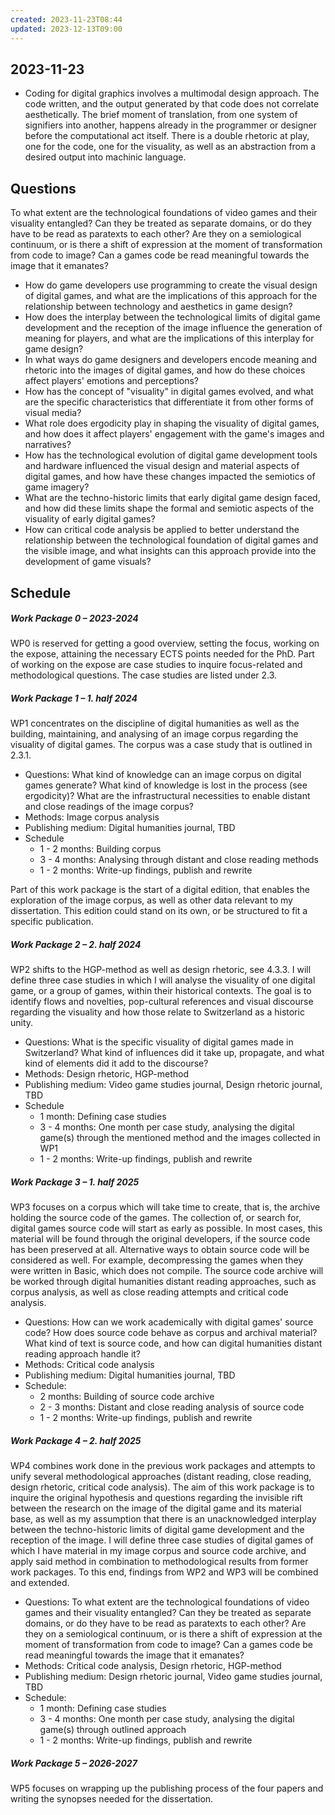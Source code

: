```yaml
---
created: 2023-11-23T08:44
updated: 2023-12-13T09:00
---
```

## 2023-11-23
- Coding for digital graphics involves a multimodal design approach. The code written, and the output generated by that code does not correlate aesthetically. The brief moment of translation, from one system of signifiers into another, happens already in the programmer or designer before the computational act itself. There is a double rhetoric at play, one for the code, one for the visuality, as well as an abstraction from a desired output into machinic language.

## Questions
To what extent are the technological foundations of video games and their visuality entangled? Can they be treated as separate domains, or do they have to be read as paratexts to each other? Are they on a semiological continuum, or is there a shift of expression at the moment of transformation from code to image? Can a games code be read meaningful towards the image that it emanates?

- How do game developers use programming to create the visual design of digital games, and what are the implications of this approach for the relationship between technology and aesthetics in game design?
- How does the interplay between the technological limits of digital game development and the reception of the image influence the generation of meaning for players, and what are the implications of this interplay for game design?
- In what ways do game designers and developers encode meaning and rhetoric into the images of digital games, and how do these choices affect players' emotions and perceptions?
- How has the concept of "visuality" in digital games evolved, and what are the specific characteristics that differentiate it from other forms of visual media?
- What role does ergodicity play in shaping the visuality of digital games, and how does it affect players' engagement with the game's images and narratives?
- How has the technological evolution of digital game development tools and hardware influenced the visual design and material aspects of digital games, and how have these changes impacted the semiotics of game imagery?
- What are the techno-historic limits that early digital game design faced, and how did these limits shape the formal and semiotic aspects of the visuality of early digital games?
- How can critical code analysis be applied to better understand the relationship between the technological foundation of digital games and the visible image, and what insights can this approach provide into the development of game visuals?

## Schedule
##### Work Package 0 – 2023-2024
WP0 is reserved for getting a good overview, setting the focus, working on the expose, attaining the necessary ECTS points needed for the PhD. Part of working on the expose are case studies to inquire focus-related and methodological questions. The case studies are listed under 2.3.

##### Work Package 1 – 1. half 2024
WP1 concentrates on the discipline of digital humanities as well as the building, maintaining, and analysing of an image corpus regarding the visuality of digital games. The corpus was a case study that is outlined in 2.3.1. 

- Questions: What kind of knowledge can an image corpus on digital games generate? What kind of knowledge is lost in the process (see ergodicity)? What are the infrastructural necessities to enable distant and close readings of the image corpus?
- Methods: Image corpus analysis
- Publishing medium: Digital humanities journal, TBD
- Schedule
	- 1 - 2 months: Building corpus
	- 3 - 4 months: Analysing through distant and close reading methods
	- 1 - 2 months: Write-up findings, publish and rewrite

Part of this work package is the start of a digital edition, that enables the exploration of the image corpus, as well as other data relevant to my dissertation. This edition could stand on its own, or be structured to fit a specific publication. 

##### Work Package 2 – 2. half 2024
WP2 shifts to the HGP-method as well as design rhetoric, see 4.3.3. I will define three case studies in which I will analyse the visuality of one digital game, or a group of games, within their historical contexts. The goal is to identify flows and novelties, pop-cultural references and visual discourse regarding the visuality and how those relate to Switzerland as a historic unity.

- Questions: What is the specific visuality of digital games made in Switzerland? What kind of influences did it take up, propagate, and what kind of elements did it add to the discourse?
- Methods: Design rhetoric, HGP-method
- Publishing medium: Video game studies journal, Design rhetoric journal, TBD
- Schedule
	- 1 month: Defining case studies
	- 3 - 4 months: One month per case study, analysing the digital game(s) through the mentioned method and the images collected in WP1
	- 1 - 2 months: Write-up findings, publish and rewrite

##### Work Package 3 – 1. half 2025
WP3 focuses on a corpus which will take time to create, that is, the archive holding the source code of the games. The collection of, or search for, digital games source code will start as early as possible. In most cases, this material will be found through the original developers, if the source code has been preserved at all. Alternative ways to obtain source code will be considered as well. For example, decompressing the games when they were written in Basic, which does not compile. The source code archive will be worked through digital humanities distant reading approaches, such as corpus analysis, as well as close reading attempts and critical code analysis.

- Questions: How can we work academically with digital games' source code? How does source code behave as corpus and archival material? What kind of text is source code, and how can digital humanities distant reading approach handle it?
- Methods: Critical code analysis
- Publishing medium: Digital humanities journal, TBD
- Schedule:
	- 2 months: Building of source code archive
	- 2 - 3 months: Distant and close reading analysis of source code
	- 1 - 2 months: Write-up findings, publish and rewrite

##### Work Package 4 – 2. half 2025
WP4 combines work done in the previous work packages and attempts to unify several methodological approaches (distant reading, close reading, design rhetoric, critical code analysis). The aim of this work package is to inquire the original hypothesis and questions regarding the invisible rift between the research on the image of the digital game and its material base, as well as my assumption that there is an unacknowledged interplay between the techno-historic limits of digital game development and the reception of the image. I will define three case studies of digital games of which I have material in my image corpus and source code archive, and apply said method in combination to methodological results from former work packages. To this end, findings from WP2 and WP3 will be combined and extended. 

- Questions: To what extent are the technological foundations of video games and their visuality entangled? Can they be treated as separate domains, or do they have to be read as paratexts to each other? Are they on a semiological continuum, or is there a shift of expression at the moment of transformation from code to image? Can a games code be read meaningful towards the image that it emanates?
- Methods: Critical code analysis, Design rhetoric, HGP-method
- Publishing medium: Design rhetoric journal, Video game studies journal, TBD
- Schedule:
	- 1 month: Defining case studies
	- 3 - 4 months: One month per case study, analysing the digital game(s) through outlined approach
	- 1 - 2 months: Write-up findings, publish and rewrite

##### Work Package 5 – 2026-2027
WP5 focuses on wrapping up the publishing process of the four papers and writing the synopses needed for the dissertation.